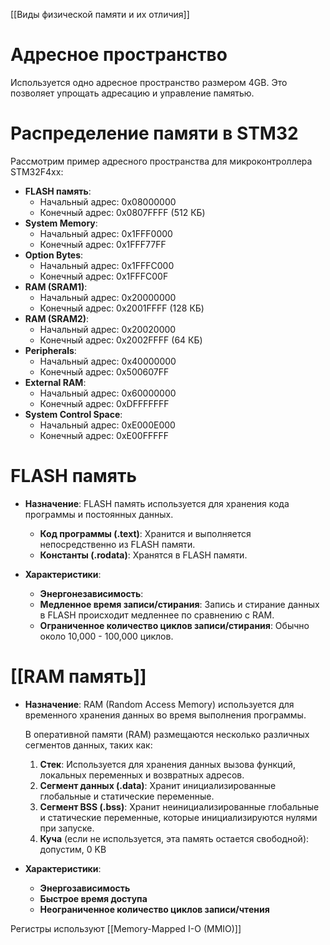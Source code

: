 [[Виды физической памяти и их отличия]]
# Адресное пространство

Используется одно адресное пространство размером 4GB. Это позволяет упрощать адресацию и управление памятью.
# Распределение памяти в STM32

Рассмотрим пример адресного пространства для микроконтроллера STM32F4xx:

- **FLASH память**:
    - Начальный адрес: 0x08000000
    - Конечный адрес: 0x0807FFFF (512 КБ)
- **System Memory**:
    - Начальный адрес: 0x1FFF0000
    - Конечный адрес: 0x1FFF77FF
- **Option Bytes**:
    - Начальный адрес: 0x1FFFC000
    - Конечный адрес: 0x1FFFC00F
- **RAM (SRAM1)**:
    - Начальный адрес: 0x20000000
    - Конечный адрес: 0x2001FFFF (128 КБ)
- **RAM (SRAM2)**:
    - Начальный адрес: 0x20020000
    - Конечный адрес: 0x2002FFFF (64 КБ)
- **Peripherals**:
    - Начальный адрес: 0x40000000
    - Конечный адрес: 0x500607FF
- **External RAM**:
    - Начальный адрес: 0x60000000
    - Конечный адрес: 0xDFFFFFFF
- **System Control Space**:
    - Начальный адрес: 0xE000E000
    - Конечный адрес: 0xE00FFFFF

# FLASH память

- **Назначение**: FLASH память используется для хранения кода программы и постоянных данных. 
	- **Код программы (.text)**: Хранится и выполняется непосредственно из FLASH памяти.
	- **Константы (.rodata)**: Хранятся в FLASH памяти.

- **Характеристики**:
    - **Энергонезависимость**: 
    - **Медленное время записи/стирания**: 
	    Запись и стирание данных в FLASH происходит медленнее по сравнению с RAM.
    - **Ограниченное количество циклов записи/стирания**: 
	    Обычно около 10,000 - 100,000 циклов.

# [[RAM память]]

- **Назначение**: RAM (Random Access Memory) используется для временного хранения данных во время выполнения программы. 

	В оперативной памяти (RAM) размещаются несколько различных сегментов данных, таких как:

	1. **Стек**: Используется для хранения данных вызова функций, локальных переменных и возвратных адресов.
	2. **Сегмент данных (.data)**: Хранит инициализированные глобальные и статические переменные.
	3. **Сегмент BSS (.bss)**: Хранит неинициализированные глобальные и статические переменные, которые инициализируются нулями при запуске.
	4. **Куча** (если не используется, эта память остается свободной): допустим, 0 KB

- **Характеристики**:
    - **Энергозависимость**
    - **Быстрое время доступа** 
    - **Неограниченное количество циклов записи/чтения**

Регистры используют [[Memory-Mapped I-O (MMIO)]]